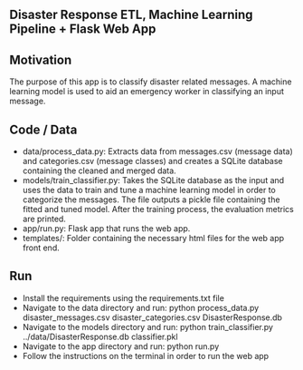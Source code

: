 ## Disaster Response ETL, Machine Learning Pipeline + Flask Web App

## Motivation
The purpose of this app is to classify disaster related messages. A machine learning model is used to aid an emergency worker in classifying an input message.

## Code / Data
- data/process_data.py: Extracts data from messages.csv (message data) and categories.csv (message classes) and creates a SQLite database containing the cleaned and merged data.
- models/train_classifier.py: Takes the SQLite database as the input and uses the data to train and tune a machine learning model in order to categorize the messages. The file outputs a pickle file containing the fitted and tuned model. After the training process, the evaluation metrics are printed.
- app/run.py: Flask app that runs the web app.
- templates/: Folder containing the necessary html files for the web app front end.

## Run
- Install the requirements using the requirements.txt file
- Navigate to the data directory and run: python process_data.py disaster_messages.csv disaster_categories.csv DisasterResponse.db
- Navigate to the models directory and run: python train_classifier.py ../data/DisasterResponse.db classifier.pkl
- Navigate to the app directory and run: python run.py
- Follow the instructions on the terminal in order to run the web app

